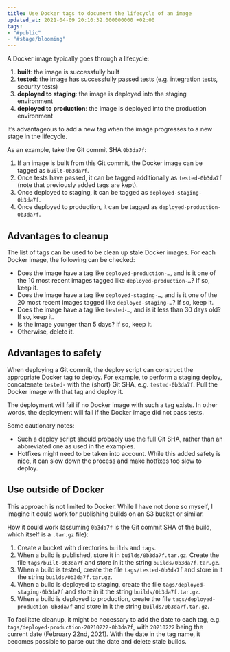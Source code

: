 ```yaml
---
title: Use Docker tags to document the lifecycle of an image
updated_at: 2021-04-09 20:10:32.000000000 +02:00
tags:
- "#public"
- "#stage/blooming"
---
```



A Docker image typically goes through a lifecycle:

1. **built**: the image is successfully built
2. **tested**: the image has successfully passed tests (e.g. integration tests, security tests)
3. **deployed to staging**: the image is deployed into the staging environment
4. **deployed to production**: the image is deployed into the production environment

It’s advantageous to add a new tag when the image progresses to a new stage in the lifecycle.

As an example, take the Git commit SHA  `0b3da7f`:
1. If an image is built from this Git commit, the Docker image can be tagged as `built-0b3da7f`.
2. Once tests have passed, it can be tagged additionally as `tested-0b3da7f` (note that previously added tags are kept).
3. Once deployed to staging, it can be tagged as `deployed-staging-0b3da7f`.
4. Once deployed to production, it can be tagged as `deployed-production-0b3da7f`.

## Advantages to cleanup
The list of tags can be used to be clean up stale Docker images. For each Docker image, the following can be checked:

* Does the image have a tag like `deployed-production-…`, and is it one of the 10 most recent images tagged like `deployed-production-…`? If so, keep it.
* Does the image have a tag like `deployed-staging-…`, and is it one of the 20 most recent images tagged like `deployed-staging-…`? If so, keep it.
* Does the image have a tag like `tested-…`, and is it less than 30 days old? If so, keep it.
* Is the image younger than 5 days? If so, keep it.
* Otherwise, delete it.

## Advantages to safety
When deploying a Git commit, the deploy script can construct the appropriate Docker tag to deploy. For example, to perform a staging deploy, concatenate `tested-` with the (short) Git SHA, e.g. `tested-0b3da7f`. Pull the Docker image with that tag and deploy it.

The deployment will fail if no Docker image with such a tag exists. In other words, the deployment will fail if the Docker image did not pass tests.

Some cautionary notes:

* Such a deploy script should probably use the full Git SHA, rather than an abbreviated one as used in the examples.
* Hotfixes might need to be taken into account. While this added safety is nice, it can slow down the process and make hotfixes too slow to deploy.

## Use outside of Docker
This approach is not limited to Docker. While I have not done so myself, I imagine it could work for publishing builds on an S3 bucket or similar.

How it could work (assuming `0b3da7f` is the Git commit SHA of the build, which itself is a `.tar.gz` file):

1. Create a bucket with directories `builds` and `tags`.
2. When a build is published, store it in `builds/0b3da7f.tar.gz`. Create the file `tags/built-0b3da7f` and store in it the string `builds/0b3da7f.tar.gz`.
3. When a build is tested, create the file `tags/tested-0b3da7f` and store in it the string `builds/0b3da7f.tar.gz`.
4. When a build is deployed to staging, create the file `tags/deployed-staging-0b3da7f` and store in it the string `builds/0b3da7f.tar.gz`.
5. When a build is deployed to production, create the file `tags/deployed-production-0b3da7f` and store in it the string `builds/0b3da7f.tar.gz`.

To facilitate cleanup, it might be necessary to add the date to each tag, e.g. `tags/deployed-production-20210222-0b3da7f`, with `20210222` being the current date (February 22nd, 2021). With the date in the tag name, it becomes possible to parse out the date and delete stale builds.